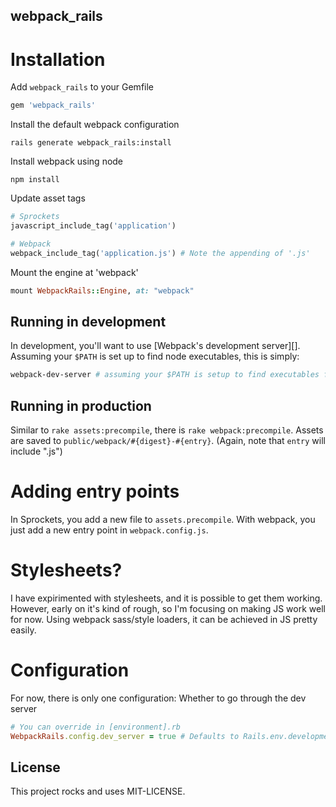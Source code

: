 webpack_rails
-------------

# Installation

Add `webpack_rails` to your Gemfile

```ruby
gem 'webpack_rails'
```

Install the default webpack configuration

```
rails generate webpack_rails:install
```

Install webpack using node

```
npm install
```

Update asset tags

```ruby
# Sprockets
javascript_include_tag('application')

# Webpack
webpack_include_tag('application.js') # Note the appending of '.js'
```

Mount the engine at 'webpack'

```ruby
mount WebpackRails::Engine, at: "webpack"
```

## Running in development

In development, you'll want to use [Webpack's development server][]. Assuming your `$PATH` is set up to find node executables, this is simply:

```bash
webpack-dev-server # assuming your $PATH is setup to find executables from node
```

## Running in production

Similar to `rake assets:precompile`, there is `rake webpack:precompile`. Assets are saved to `public/webpack/#{digest}-#{entry}`. (Again, note that `entry` will include ".js")

# Adding entry points

In Sprockets, you add a new file to `assets.precompile`. With webpack, you just add a new entry point in `webpack.config.js`.

# Stylesheets?

I have expirimented with stylesheets, and it is possible to get them working. However, early on it's kind of rough, so I'm focusing on making JS work well for now. Using webpack sass/style loaders, it can be achieved in JS pretty easily.

# Configuration

For now, there is only one configuration: Whether to go through the dev server

```ruby
# You can override in [environment].rb
WebpackRails.config.dev_server = true # Defaults to Rails.env.development?
```

## License

This project rocks and uses MIT-LICENSE.
